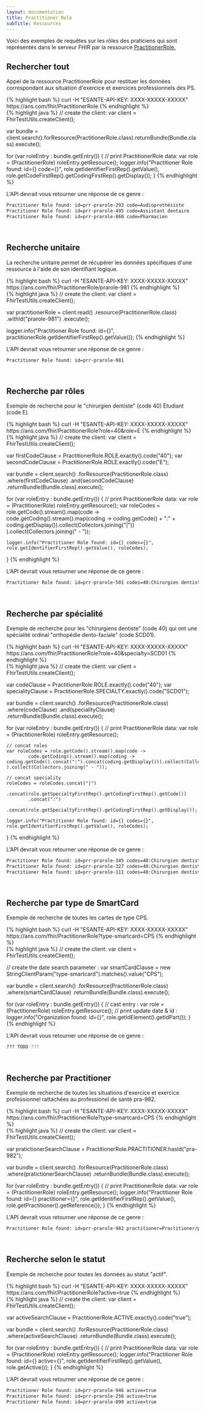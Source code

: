 ```yaml
---
layout: documentation
title: Practitioner Role
subTitle: Ressources
---
```



Voici des exemples de requêtes sur les rôles des praticiens qui sont représentés dans le serveur FHIR par la ressource [PractitionerRole.](https://hl7.org/FHIR/practitionerrole.html)


## Rechercher tout

Appel de la ressource PractitionerRole pour restituer les données correspondant aux situation d'exercice et exercices professionnels des PS.

<div class="code-sample">
<div class="tab-content" data-name="curl">
{% highlight bash %}
curl -H "ESANTE-API-KEY: XXXX-XXXXX-XXXXX" https://ans.com/fhir/PractitionerRole
{% endhighlight %}
</div>
<div class="tab-content" data-name="java">
{% highlight java %}
// create the client:
var client = FhirTestUtils.createClient();

var bundle = client.search().forResource(PractitionerRole.class).returnBundle(Bundle.class).execute();

for (var roleEntry : bundle.getEntry()) {
// print PractitionerRole data:
var role = (PractitionerRole) roleEntry.getResource();
logger.info("Practitioner Role found: id={} code={}", role.getIdentifierFirstRep().getValue(), role.getCodeFirstRep().getCodingFirstRep().getDisplay());
}
{% endhighlight %}
</div>

</div>

L'API devrait vous retourner une réponse de ce genre :

```bash
Practitioner Role found: id=prr-prarole-293 code=Audioprothésiste
Practitioner Role found: id=prr-prarole-495 code=Assistant dentaire
Practitioner Role found: id=prr-prarole-860 code=Pharmacien
```

<br>

## Recherche unitaire

La recherche unitaire permet de récupérer les données spécifiques d'une ressource à l'aide de son identifiant logique.

<div class="code-sample">
<div class="tab-content" data-name="curl">
{% highlight bash %}
curl -H "ESANTE-API-KEY: XXXX-XXXXX-XXXXX" https://ans.com/fhir/PractitionerRole/prarole-981
{% endhighlight %}
</div>
<div class="tab-content" data-name="java">
{% highlight java %}
// create the client:
var client = FhirTestUtils.createClient();

var practitionerRole = client.read()
.resource(PractitionerRole.class)
.withId("prarole-981")
.execute();

logger.info("Practitioner Role found: id={}", practitionerRole.getIdentifierFirstRep().getValue());
{% endhighlight %}
</div>

</div>

L'API devrait vous retourner une réponse de ce genre :

```bash
Practitioner Role found: id=prr-prarole-981
```

<br>

## Recherche par rôles

Exemple de recherche pour le "chirurgien dentiste" (code 40) Etudiant (code E).

<div class="code-sample">
<div class="tab-content" data-name="curl">
{% highlight bash %}
curl -H "ESANTE-API-KEY: XXXX-XXXXX-XXXXX" https://ans.com/fhir/PractitionerRole?role=40&role=E
{% endhighlight %}
</div>
<div class="tab-content" data-name="java">
{% highlight java %}
// create the client:
var client = FhirTestUtils.createClient();

var firstCodeClause = PractitionerRole.ROLE.exactly().code("40");
var secondCodeClause = PractitionerRole.ROLE.exactly().code("E");

var bundle = client.search()
.forResource(PractitionerRole.class)
.where(firstCodeClause)
.and(secondCodeClause)
.returnBundle(Bundle.class).execute();

for (var roleEntry : bundle.getEntry()) {
// print PractitionerRole data:
var role = (PractitionerRole) roleEntry.getResource();
var roleCodes = role.getCode().stream().map(code ->
code.getCoding().stream().map(coding -> coding.getCode() + ":" + coding.getDisplay()).collect(Collectors.joining("|"))
).collect(Collectors.joining(" - "));

    logger.info("Practitioner Role found: id={} codes={}", role.getIdentifierFirstRep().getValue(), roleCodes);
}
{% endhighlight %}
</div>

</div>

L'API devrait vous retourner une réponse de ce genre :

```bash
Practitioner Role found: id=prr-prarole-501 codes=40:Chirurgien dentiste|E:Etudiant
```

<br>

## Recherche par spécialité

Exemple de recherche pour les "chirurgiens dentiste" (code 40) qui ont une spécialité ordinal "orthopédie dento-faciale" (code SCD01).

<div class="code-sample">
<div class="tab-content" data-name="curl">
{% highlight bash %}
curl -H "ESANTE-API-KEY: XXXX-XXXXX-XXXXX" https://ans.com/fhir/PractitionerRole?role=40&specialty=SCD01
{% endhighlight %}
</div>
<div class="tab-content" data-name="java">
{% highlight java %}
// create the client:
var client = FhirTestUtils.createClient();

var codeClause = PractitionerRole.ROLE.exactly().code("40");
var specialityClause = PractitionerRole.SPECIALTY.exactly().code("SCD01");

var bundle = client.search()
.forResource(PractitionerRole.class)
.where(codeClause)
.and(specialityClause)
.returnBundle(Bundle.class).execute();

for (var roleEntry : bundle.getEntry()) {
    // print PractitionerRole data:
    var role = (PractitionerRole) roleEntry.getResource();
    
    // concat roles
    var roleCodes = role.getCode().stream().map(code ->
            code.getCoding().stream().map(coding -> coding.getCode().concat(":").concat(coding.getDisplay())).collect(Collectors.joining("|"))
    ).collect(Collectors.joining(" - "));
    
    // concat speciality
    roleCodes = roleCodes.concat("|")
            .concat(role.getSpecialtyFirstRep().getCodingFirstRep().getCode())
            .concat(":")
            .concat(role.getSpecialtyFirstRep().getCodingFirstRep().getDisplay());
    
    logger.info("Practitioner Role found: id={} codes={}", role.getIdentifierFirstRep().getValue(), roleCodes);
}
{% endhighlight %}
</div>

</div>

L'API devrait vous retourner une réponse de ce genre :

```bash
Practitioner Role found: id=prr-prarole-345 codes=40:Chirurgien dentiste|M:Militaire|SCD01:Orthopédie dento-faciale
Practitioner Role found: id=prr-prarole-327 codes=40:Chirurgien dentiste|E:Etudiant|SCD01:Orthopédie dento-faciale
Practitioner Role found: id=prr-prarole-111 codes=40:Chirurgien dentiste|C:Civil|SCD01:Orthopédie dento-faciale
```

<br>

## Recherche par type de SmartCard

Exemple de recherche de toutes les cartes de type CPS.

<div class="code-sample">
<div class="tab-content" data-name="curl">
{% highlight bash %}
curl -H "ESANTE-API-KEY: XXXX-XXXXX-XXXXX" https://ans.com/fhir/PractitionerRole?type-smartcard=CPS
{% endhighlight %}
</div>
<div class="tab-content" data-name="java">
{% highlight java %}
// create the client:
var client = FhirTestUtils.createClient();

// create the date search parameter :
var smartCardClause = new StringClientParam("type-smartcard").matches().value("CPS");

var bundle = client.search()
.forResource(PractitionerRole.class)
.where(smartCardClause)
.returnBundle(Bundle.class).execute();

for (var roleEntry : bundle.getEntry()) {
// cast entry :
var role = (PractitionerRole) roleEntry.getResource();
// print update date & id :
logger.info("Organization found: id={}", role.getIdElement().getIdPart());
}
{% endhighlight %}
</div>

</div>

L'API devrait vous retourner une réponse de ce genre :

```bash
??? TODO ???
```

<br>

## Recherche par Practitioner

Exemple de recherche de toutes les situations d'exercice et exercice professionnel rattachées au professionel de santé pra-982.

<div class="code-sample">
<div class="tab-content" data-name="curl">
{% highlight bash %}
curl -H "ESANTE-API-KEY: XXXX-XXXXX-XXXXX" https://ans.com/fhir/PractitionerRole?type-smartcard=CPS
{% endhighlight %}
</div>
<div class="tab-content" data-name="java">
{% highlight java %}
// create the client:
var client = FhirTestUtils.createClient();

var pratictionerSearchClause = PractitionerRole.PRACTITIONER.hasId("pra-982");

var bundle = client.search()
        .forResource(PractitionerRole.class)
        .where(pratictionerSearchClause)
        .returnBundle(Bundle.class).execute();

for (var roleEntry : bundle.getEntry()) {
    // print PractitionerRole data:
    var role = (PractitionerRole) roleEntry.getResource();
    logger.info("Practitioner Role found: id={} practitioner={}", role.getIdentifierFirstRep().getValue(), role.getPractitioner().getReference());
}
{% endhighlight %}
</div>

</div>

L'API devrait vous retourner une réponse de ce genre :

```bash
Practitioner Role found: id=prr-prarole-982 practitioner=Practitioner/pra-982
```

<br>


## Recherche selon le statut

Exemple de recherche pour toutes les données au statut "actif".

<div class="code-sample">
<div class="tab-content" data-name="curl">
{% highlight bash %}
curl -H "ESANTE-API-KEY: XXXX-XXXXX-XXXXX" https://ans.com/fhir/PractitionerRole?active=true
{% endhighlight %}
</div>
<div class="tab-content" data-name="java">
{% highlight java %}
// create the client:
var client = FhirTestUtils.createClient();

var activeSearchClause = PractitionerRole.ACTIVE.exactly().code("true");

var bundle = client.search()
.forResource(PractitionerRole.class)
.where(activeSearchClause)
.returnBundle(Bundle.class).execute();

for (var roleEntry : bundle.getEntry()) {
// print PractitionerRole data:
var role = (PractitionerRole) roleEntry.getResource();
logger.info("Practitioner Role found: id={} active={}", role.getIdentifierFirstRep().getValue(), role.getActive());
}
{% endhighlight %}
</div>

</div>

L'API devrait vous retourner une réponse de ce genre :

```bash
Practitioner Role found: id=prr-prarole-946 active=true
Practitioner Role found: id=prr-prarole-256 active=true
Practitioner Role found: id=prr-prarole-899 active=true
```

